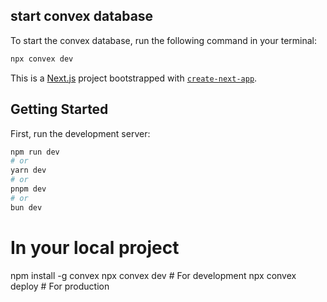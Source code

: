 ## start convex database
To start the convex database, run the following command in your terminal:

```bash 
npx convex dev
```

This is a [Next.js](https://nextjs.org) project bootstrapped with [`create-next-app`](https://nextjs.org/docs/app/api-reference/cli/create-next-app).

## Getting Started

First, run the development server:

```bash
npm run dev
# or
yarn dev
# or
pnpm dev
# or
bun dev
```
# In your local project
npm install -g convex
npx convex dev  # For development
npx convex deploy  # For production

<!-- Open [http://localhost:3000](http://localhost:3000) with your browser to see the result.

You can start editing the page by modifying `app/page.tsx`. The page auto-updates as you edit the file.

This project uses [`next/font`](https://nextjs.org/docs/app/building-your-application/optimizing/fonts) to automatically optimize and load [Geist](https://vercel.com/font), a new font family for Vercel.

## Learn More

To learn more about Next.js, take a look at the following resources:

- [Next.js Documentation](https://nextjs.org/docs) - learn about Next.js features and API.
- [Learn Next.js](https://nextjs.org/learn) - an interactive Next.js tutorial.

You can check out [the Next.js GitHub repository](https://github.com/vercel/next.js) - your feedback and contributions are welcome!

## Deploy on Vercel

The easiest way to deploy your Next.js app is to use the [Vercel Platform](https://vercel.com/new?utm_medium=default-template&filter=next.js&utm_source=create-next-app&utm_campaign=create-next-app-readme) from the creators of Next.js.

Check out our [Next.js deployment documentation](https://nextjs.org/docs/app/building-your-application/deploying) for more details.


<div className="flex flex-col justify-between border rounded-lg p-4 shadow-sm cursor-pointer min-w-[280px]">
            <img 
                src={hotel.hotel_image_url} 
                alt={hotel.hotel_name} 
                width={400} 
                height={200} 
                className='rounded-lg h-28 object-cover' 
                onError={(e) => {
                    (e.target as HTMLImageElement).src = '/placeholder-hotel.jpg';
                }}
            />
            <h2 className='font-semibold text-lg mt-2'>{hotel?.hotel_name}</h2>
            <h2 className='text-sm text-gray-500'>{hotel?.hotel_address}</h2>
            <h2 className='flex text-sm text-green-500'>
                <Wallet width={17}/> {hotel?.price_per_night} / night
            </h2>
            <div className='flex items-center mt-2'>
                <span className='text-yellow-500'>{"★".repeat(Math.floor(hotel.rating))}</span>
                <span className='text-gray-500 ml-2'>{hotel.rating} / 5</span>
            </div>
            <Link href={`https://www.google.com/maps/search/?api=1&query=${encodeURIComponent(hotel?.hotel_name + ' ' + hotel?.hotel_address)}`} target='_blank'>
                <Button className='mt-2 w-full'>Book Now</Button>
            </Link>
        </div> -->
